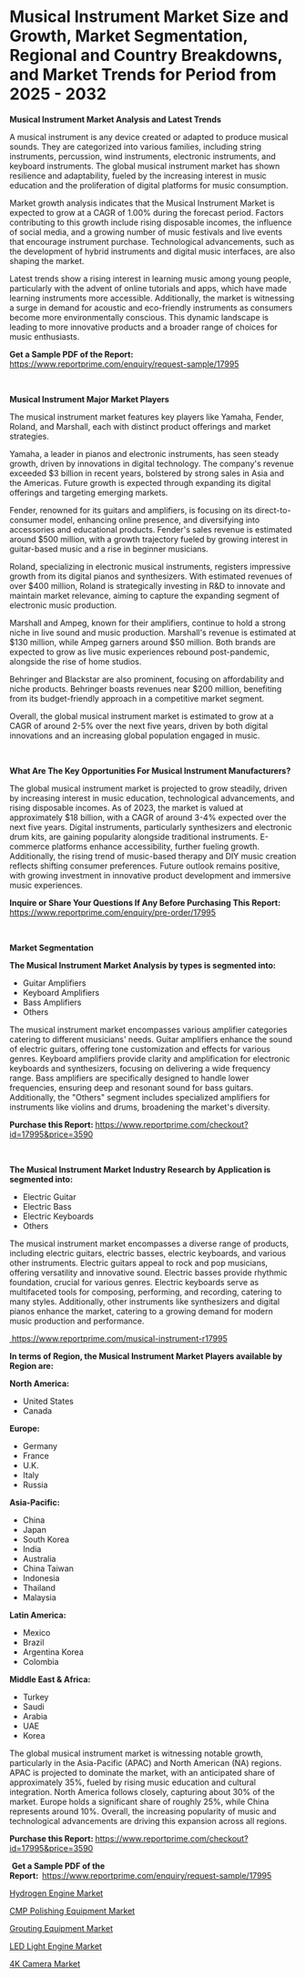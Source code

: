 <p><h1>Musical Instrument Market Size and Growth, Market Segmentation, Regional and Country Breakdowns, and Market Trends for Period from 2025 -  2032</h1></p><p><strong>Musical Instrument Market Analysis and Latest Trends</strong></p>
<p><p>A musical instrument is any device created or adapted to produce musical sounds. They are categorized into various families, including string instruments, percussion, wind instruments, electronic instruments, and keyboard instruments. The global musical instrument market has shown resilience and adaptability, fueled by the increasing interest in music education and the proliferation of digital platforms for music consumption.</p><p>Market growth analysis indicates that the Musical Instrument Market is expected to grow at a CAGR of 1.00% during the forecast period. Factors contributing to this growth include rising disposable incomes, the influence of social media, and a growing number of music festivals and live events that encourage instrument purchase. Technological advancements, such as the development of hybrid instruments and digital music interfaces, are also shaping the market.</p><p>Latest trends show a rising interest in learning music among young people, particularly with the advent of online tutorials and apps, which have made learning instruments more accessible. Additionally, the market is witnessing a surge in demand for acoustic and eco-friendly instruments as consumers become more environmentally conscious. This dynamic landscape is leading to more innovative products and a broader range of choices for music enthusiasts.</p></p>
<p><strong>Get a Sample PDF of the Report:&nbsp;</strong> <a href="https://www.reportprime.com/enquiry/request-sample/17995?utm_campaign=1896&utm_medium=2&utm_source=Github&utm_content=ia&utm_term=18032025&utm_id=musical-instrument">https://www.reportprime.com/enquiry/request-sample/17995</a></p>
<p>&nbsp;</p>
<p><strong>Musical Instrument Major Market Players</strong></p>
<p><p>The musical instrument market features key players like Yamaha, Fender, Roland, and Marshall, each with distinct product offerings and market strategies. </p><p>Yamaha, a leader in pianos and electronic instruments, has seen steady growth, driven by innovations in digital technology. The company's revenue exceeded $3 billion in recent years, bolstered by strong sales in Asia and the Americas. Future growth is expected through expanding its digital offerings and targeting emerging markets.</p><p>Fender, renowned for its guitars and amplifiers, is focusing on its direct-to-consumer model, enhancing online presence, and diversifying into accessories and educational products. Fender's sales revenue is estimated around $500 million, with a growth trajectory fueled by growing interest in guitar-based music and a rise in beginner musicians.</p><p>Roland, specializing in electronic musical instruments, registers impressive growth from its digital pianos and synthesizers. With estimated revenues of over $400 million, Roland is strategically investing in R&D to innovate and maintain market relevance, aiming to capture the expanding segment of electronic music production.</p><p>Marshall and Ampeg, known for their amplifiers, continue to hold a strong niche in live sound and music production. Marshall's revenue is estimated at $130 million, while Ampeg garners around $50 million. Both brands are expected to grow as live music experiences rebound post-pandemic, alongside the rise of home studios.</p><p>Behringer and Blackstar are also prominent, focusing on affordability and niche products. Behringer boasts revenues near $200 million, benefiting from its budget-friendly approach in a competitive market segment.</p><p>Overall, the global musical instrument market is estimated to grow at a CAGR of around 2-5% over the next five years, driven by both digital innovations and an increasing global population engaged in music.</p></p>
<p>&nbsp;</p>
<p><strong>What Are The Key Opportunities For Musical Instrument Manufacturers?</strong></p>
<p><p>The global musical instrument market is projected to grow steadily, driven by increasing interest in music education, technological advancements, and rising disposable incomes. As of 2023, the market is valued at approximately $18 billion, with a CAGR of around 3-4% expected over the next five years. Digital instruments, particularly synthesizers and electronic drum kits, are gaining popularity alongside traditional instruments. E-commerce platforms enhance accessibility, further fueling growth. Additionally, the rising trend of music-based therapy and DIY music creation reflects shifting consumer preferences. Future outlook remains positive, with growing investment in innovative product development and immersive music experiences.</p></p>
<p><strong>Inquire or Share Your Questions If Any Before Purchasing This Report:</strong> <a href="https://www.reportprime.com/enquiry/pre-order/17995?utm_campaign=1896&utm_medium=2&utm_source=Github&utm_content=ia&utm_term=18032025&utm_id=musical-instrument">https://www.reportprime.com/enquiry/pre-order/17995</a></p>
<p>&nbsp;</p>
<p><strong>Market Segmentation</strong></p>
<p><strong>The Musical Instrument Market Analysis by types is segmented into:</strong></p>
<p><ul><li>Guitar Amplifiers</li><li>Keyboard Amplifiers</li><li>Bass Amplifiers</li><li>Others</li></ul></p>
<p><p>The musical instrument market encompasses various amplifier categories catering to different musicians' needs. Guitar amplifiers enhance the sound of electric guitars, offering tone customization and effects for various genres. Keyboard amplifiers provide clarity and amplification for electronic keyboards and synthesizers, focusing on delivering a wide frequency range. Bass amplifiers are specifically designed to handle lower frequencies, ensuring deep and resonant sound for bass guitars. Additionally, the "Others" segment includes specialized amplifiers for instruments like violins and drums, broadening the market's diversity.</p></p>
<p><strong>Purchase this Report:&nbsp;</strong><a href="https://www.reportprime.com/checkout?id=17995&price=3590&utm_campaign=1896&utm_medium=2&utm_source=Github&utm_content=ia&utm_term=18032025&utm_id=musical-instrument">https://www.reportprime.com/checkout?id=17995&price=3590</a></p>
<p>&nbsp;</p>
<p><strong>The Musical Instrument Market Industry Research by Application is segmented into:</strong></p>
<p><ul><li>Electric Guitar</li><li>Electric Bass</li><li>Electric Keyboards</li><li>Others</li></ul></p>
<p><p>The musical instrument market encompasses a diverse range of products, including electric guitars, electric basses, electric keyboards, and various other instruments. Electric guitars appeal to rock and pop musicians, offering versatility and innovative sound. Electric basses provide rhythmic foundation, crucial for various genres. Electric keyboards serve as multifaceted tools for composing, performing, and recording, catering to many styles. Additionally, other instruments like synthesizers and digital pianos enhance the market, catering to a growing demand for modern music production and performance.</p></p>
<p><a href="https://www.reportprime.com/musical-instrument-r17995?utm_campaign=1896&utm_medium=2&utm_source=Github&utm_content=ia&utm_term=18032025&utm_id=musical-instrument">&nbsp;https://www.reportprime.com/musical-instrument-r17995</a></p>
<p><strong>In terms of Region, the Musical Instrument Market Players available by Region are:</strong></p>
<p>
    <p> <strong> North America: </strong>
        <ul>
            <li>United States</li>
            <li>Canada</li>
        </ul>
        </p> 
    <p> <strong> Europe: </strong>
        <ul>
            <li>Germany</li>
            <li>France</li>
            <li>U.K.</li>
            <li>Italy</li>
            <li>Russia</li>
        </ul>
        </p> 
    <p> <strong> Asia-Pacific: </strong>
        <ul>
            <li>China</li>
            <li>Japan</li>
            <li>South Korea</li>
            <li>India</li>
            <li>Australia</li>
            <li>China Taiwan</li>
            <li>Indonesia</li>
            <li>Thailand</li>
            <li>Malaysia</li>
        </ul>
        </p> 
    <p> <strong> Latin America: </strong>
        <ul>
            <li>Mexico</li>
            <li>Brazil</li>
            <li>Argentina Korea</li>
            <li>Colombia</li>
        </ul>
        </p> 
    <p> <strong> Middle East & Africa: </strong>
        <ul>
            <li>Turkey</li>
            <li>Saudi</li>
            <li>Arabia</li>
            <li>UAE</li>
            <li>Korea</li>
        </ul>
    </p>
    </p>
<p><p>The global musical instrument market is witnessing notable growth, particularly in the Asia-Pacific (APAC) and North American (NA) regions. APAC is projected to dominate the market, with an anticipated share of approximately 35%, fueled by rising music education and cultural integration. North America follows closely, capturing about 30% of the market. Europe holds a significant share of roughly 25%, while China represents around 10%. Overall, the increasing popularity of music and technological advancements are driving this expansion across all regions.</p></p>
<p><strong>Purchase this Report: </strong><a href="https://www.reportprime.com/checkout?id=17995&price=3590&utm_campaign=1896&utm_medium=2&utm_source=Github&utm_content=ia&utm_term=18032025&utm_id=musical-instrument">https://www.reportprime.com/checkout?id=17995&price=3590</a></p>
<p>&nbsp;<strong>Get a Sample PDF of the Report:&nbsp;&nbsp;</strong><a href="https://www.reportprime.com/enquiry/request-sample/17995?utm_campaign=1896&utm_medium=2&utm_source=Github&utm_content=ia&utm_term=18032025&utm_id=musical-instrument">https://www.reportprime.com/enquiry/request-sample/17995</a></p>
<p><strong></strong></p>
<p><p><a href="https://www.linkedin.com/pulse/swot-analysis-hydrogen-engine-market-business-insights-82-phx0e?utm_campaign=1896&utm_medium=2&utm_source=Github&utm_content=ia&utm_term=18032025&utm_id=musical-instrument">Hydrogen Engine Market</a></p><p><a href="https://www.linkedin.com/pulse/cmp-polishing-equipment-market-revenue-growth-forecast-106-gzdbf?utm_campaign=1896&utm_medium=2&utm_source=Github&utm_content=ia&utm_term=18032025&utm_id=musical-instrument">CMP Polishing Equipment Market</a></p><p><a href="https://www.linkedin.com/pulse/projected-growth-grouting-equipment-market-from-2025-2032-crelf?utm_campaign=1896&utm_medium=2&utm_source=Github&utm_content=ia&utm_term=18032025&utm_id=musical-instrument">Grouting Equipment Market</a></p><p><a href="https://github.com/zappasuccofz/Market-Research-Report-List-1/blob/main/led-light-engine-market.md?utm_campaign=1896&utm_medium=2&utm_source=Github&utm_content=ia&utm_term=18032025&utm_id=musical-instrument">LED Light Engine Market</a></p><p><a href="https://github.com/tauchzuazoli/Market-Research-Report-List-1/blob/main/4k-camera-market.md?utm_campaign=1896&utm_medium=2&utm_source=Github&utm_content=ia&utm_term=18032025&utm_id=musical-instrument">4K Camera Market</a></p></p>